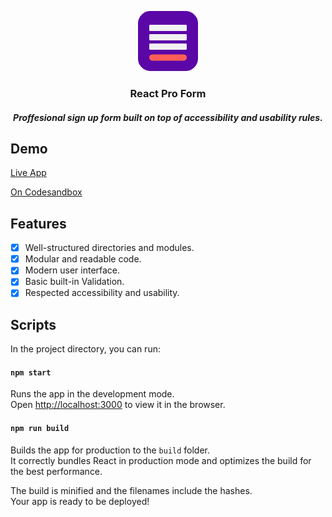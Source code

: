 <p align="center">
<img src="https://github.com/MenaiAla/react-pro-form/blob/master/logo.png"/>
<h3 align="center">React Pro Form</h3>
</p> 
<h5 align="center"> Proffesional sign up form built on top of accessibility and usability rules.</h5>

## Demo

[Live App](https://xux06.csb.app/)

[On Codesandbox](https://codesandbox.io/s/menaialareact-pro-form-xux06)

## Features

- [x] Well-structured directories and modules.
- [x] Modular and readable code.
- [x] Modern user interface.
- [x] Basic built-in Validation.
- [x] Respected accessibility and usability.

## Scripts

In the project directory, you can run:

#### `npm start`

Runs the app in the development mode.<br />
Open [http://localhost:3000](http://localhost:3000) to view it in the browser.

#### `npm run build`

Builds the app for production to the `build` folder.<br />
It correctly bundles React in production mode and optimizes the build for the best performance.

The build is minified and the filenames include the hashes.<br />
Your app is ready to be deployed!
